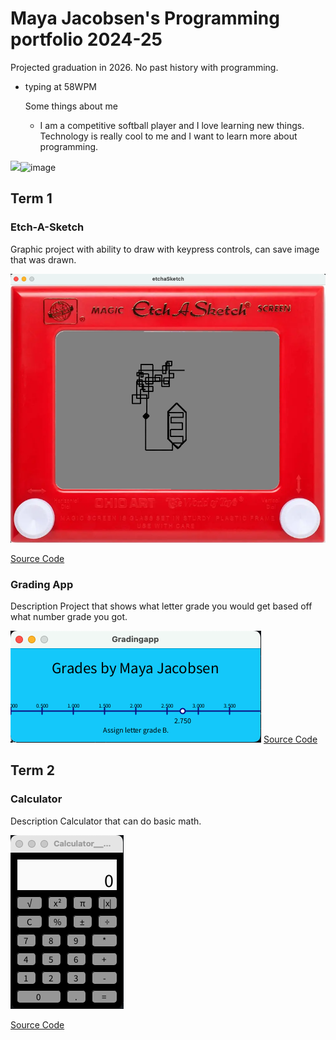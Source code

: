 # Maya Jacobsen's Programming portfolio 2024-25
Projected graduation in 2026. No past history with programming. 
- typing at 58WPM

  Some things about me
  + I am a competitive softball player and I love learning new things. Technology is really cool to me and I want to learn more about programming.

![](<img src="https://encrypted-tbn0.gstatic.com/images?q=tbn:ANd9GcQB7PnzwxMAeb1V99shVcillxQBQgbfIpHiAQ:https://c0.wallpaperflare.com/preview/1002/258/526/softball-baseball-ball-sport.jpg&amp;usqp=CAU" alt="HD wallpaper: softball, baseball, sport, recreation, game, field, leather |  Wallpaper Flare"/>)![image](https://github.com/user-attachments/assets/4b0286ee-9170-4961-b030-58d95f966f3b)




## Term 1
### Etch-A-Sketch

Graphic project with ability to draw with keypress controls, can save image that was drawn.

![Running Appl](https://github.com/9660543/programmingportfolio/blob/main/images/Etch-A-Sketch.png?raw=true)


[Source Code](https://github.com/9660543/programmingportfolio/tree/main/src/etchaSketch)

### Grading App

Description
Project that shows what letter grade you would get based off what number grade you got.

![Running App](https://github.com/9660543/programmingportfolio/blob/main/images/gradingApp.png?raw=true)
[Source Code](https://github.com/9660543/programmingportfolio/tree/main/src/term1/Gradingapp)

## Term 2
### Calculator

Description 
Calculator that can do basic math.

![Running App](https://github.com/9660543/programmingportfolio/blob/main/images/calc.png?raw=true)


[Source Code](https://github.com/9660543/programmingportfolio/tree/main/src/term2/Calculator__Maya_Jacobsen)

